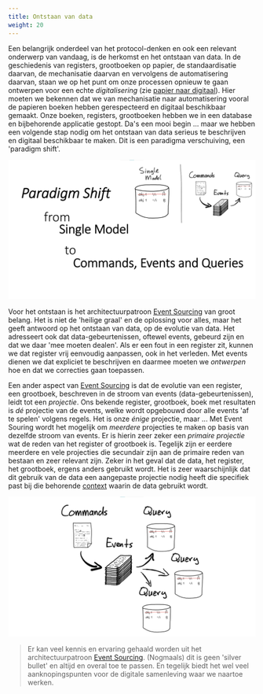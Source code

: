 ```yaml
---
title: Ontstaan van data
weight: 20
---
```

Een belangrijk onderdeel van het protocol-denken en ook een relevant onderwerp van vandaag, is de
herkomst en het ontstaan van data. In de geschiedenis van registers, grootboeken op papier, de
standaardisatie daarvan, de mechanisatie daarvan en vervolgens de automatisering daarvan, staan we
op het punt om onze processen opnieuw te gaan ontwerpen voor een echte _digitalisering_ (zie [papier
naar digitaal](./papier-naar-digitaal.md)). Hier moeten we bekennen dat we van mechanisatie naar
automatisering vooral de papieren boeken hebben gerespecteerd en digitaal beschikbaar gemaakt. Onze
boeken, registers, grootboeken hebben we in een database en bijbehorende applicatie gestopt. Da's
een mooi begin ... maar we hebben een volgende stap nodig om het ontstaan van data serieus te
beschrijven en digitaal beschikbaar te maken. Dit is een paradigma verschuiving, een 'paradigm
shift'.

![From Single Model to Commands, Events and Queries](images/event-sourcing-paradigm-shift.png)

Voor het ontstaan is het architectuurpatroon [Event Sourcing](./achtergrond/event-sourcing.md) van
groot belang. Het is niet de 'heilige graal' en de oplossing voor alles, maar het geeft antwoord op
het ontstaan van data, op de evolutie van data. Het adresseert ook dat data-gebeurtenissen, oftewel
events, gebeurd zijn en dat we daar 'mee moeten dealen'. Als er een fout in een register zit, kunnen
we dat register vrij eenvoudig aanpassen, ook in het verleden. Met events dienen we dat expliciet te
beschrijven en daarmee moeten we _ontwerpen_ hoe en dat we correcties gaan toepassen.

Een ander aspect van [Event Sourcing](./achtergrond/event-sourcing.md) is dat de evolutie van een
register, een grootboek, beschreven in de stroom van events (data-gebeurtenissen), leidt tot een
_projectie_. Ons bekende register, grootboek, boek met resultaten is _dé_ projectie van de events,
welke wordt opgebouwd door alle events 'af te spelen' volgens regels. Het is onze _énige_ projectie,
maar ... Met Event Souring wordt het mogelijk om _meerdere_ projecties te maken op basis van
dezelfde stroom van events. Er is hierin zeer zeker een _primaire projectie_ wat de reden van het
register of grootboek is. Tegelijk zijn er eerdere meerdere en vele projecties die secundair zijn
aan de primaire reden van bestaan en zeer relevant zijn. Zeker in het geval dat de data, het
register, het grootboek, ergens anders gebruikt wordt. Het is zeer waarschijnlijk dat dit gebruik
van de data een aangepaste projectie nodig heeft die specifiek past bij die behorende
[context](./context.md) waarin de data gebruikt wordt.

![Multiple projections](images/event-sourcing-multiple-projections.png)

> Er kan veel kennis en ervaring gehaald worden uit het architectuurpatroon [Event
> Sourcing](./achtergrond/event-sourcing.md). (Nogmaals) dit is geen 'silver bullet' en altijd en
> overal toe te passen. En tegelijk biedt het wel veel aanknopingspunten voor de digitale
> samenleving waar we naartoe werken.
